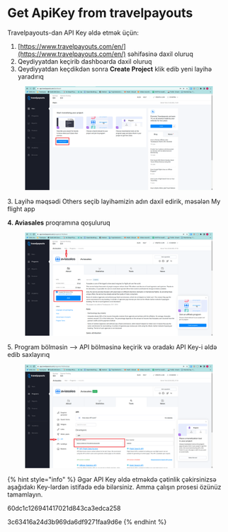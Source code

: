 # Get ApiKey from travelpayouts

Travelpayouts-dan API Key əldə etmək üçün:

1. [https://www.travelpayouts.com/en/](https://www.travelpayouts.com/en/) səhifəsinə daxil oluruq
2. Qeydiyyatdan keçirib dashboarda daxil oluruq
3. Qeydiyyatdan keçdikdən sonra **Create Project** klik edib yeni layihə yaradırıq

<figure><img src="../.gitbook/assets/image (4).png" alt=""><figcaption></figcaption></figure>

3\. Layihə məqsədi Others seçib layihəmizin adın daxil edirik, məsələn My flight app

**4. Aviasales** proqramına qoşuluruq

<figure><img src="../.gitbook/assets/image (1) (2).png" alt=""><figcaption></figcaption></figure>

5\. Program bölməsin --> API bölməsinə keçirik və oradakı API Key-i əldə edib saxlayırıq

<figure><img src="../.gitbook/assets/image (1).png" alt=""><figcaption></figcaption></figure>

{% hint style="info" %}
Əgər API Key əldə etməkdə çətinlik çəkirsinizsə aşağıdakı Key-lərdən istifadə edə bilərsiniz. Amma çalışın prosesi özünüz tamamlayın.

60dc1c126941417021d843ca3edca258

3c63416a24d3b969da6df9271faa9d6e
{% endhint %}

